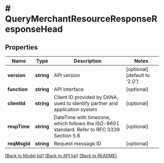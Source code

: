 # # QueryMerchantResourceResponseResponseHead

## Properties

Name | Type | Description | Notes
------------ | ------------- | ------------- | -------------
**version** | **string** | API version | [optional] [default to '2.0']
**function** | **string** | API interface | [optional]
**clientId** | **string** | Client ID provided by DANA, used to identify partner and application system | [optional]
**respTime** | **string** | DateTime with timezone, which follows the ISO-8601 standard. Refer to RFC 3339 Section 5.6 | [optional]
**reqMsgId** | **string** | Request message ID | [optional]

[[Back to Model list]](../../README.md#models) [[Back to API list]](../../README.md#endpoints) [[Back to README]](../../README.md)
